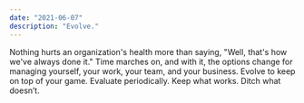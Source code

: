 ```yaml
---
date: "2021-06-07"
description: "Evolve."
---
```


Nothing hurts an organization's health more than saying, "Well, that's how we've always done it." Time marches on, and with it, the options change for managing yourself, your work, your team, and your business. Evolve to keep on top of your game. Evaluate periodically. Keep what works. Ditch what doesn’t.